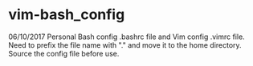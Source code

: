 # vim-bash_config

06/10/2017
Personal Bash config .bashrc file and Vim config .vimrc file.
Need to prefix the file name with "." and move it to the home directory. Source the config file before use.
